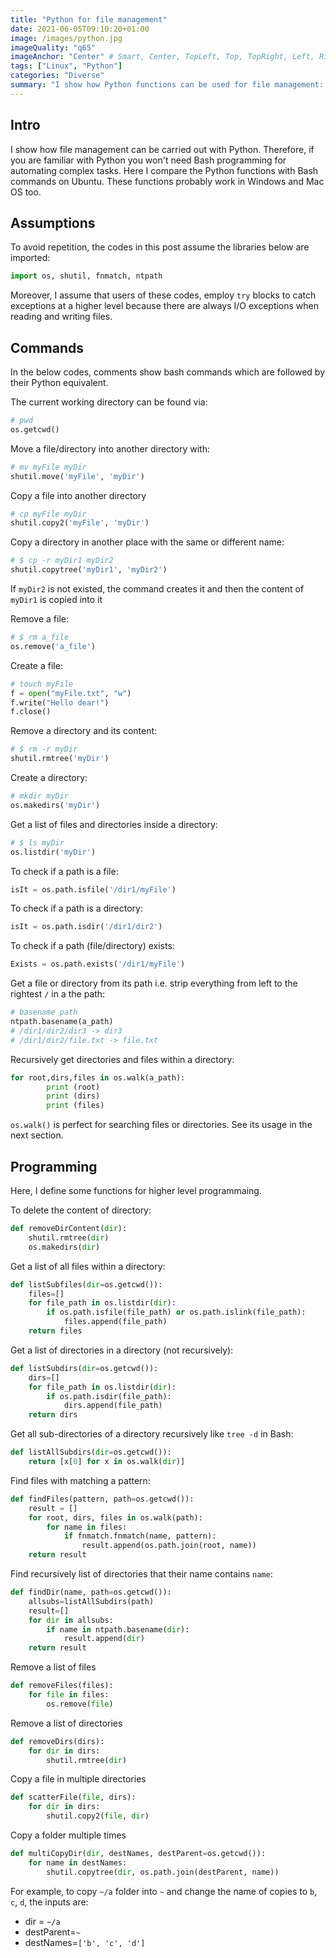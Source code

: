 ```yaml
---
title: "Python for file management"
date: 2021-06-05T09:10:20+01:00
image: /images/python.jpg
imageQuality: "q65"
imageAnchor: "Center" # Smart, Center, TopLeft, Top, TopRight, Left, Right, BottomLeft, Bottom, BottomRight.
tags: ["Linux", "Python"]
categories: "Diverse" 
summary: "I show how Python functions can be used for file management: create, delete, copy, and move files. Therefore, you can automating complex tasks with Python programming."
---
```


## Intro

I show how file management can be carried out with Python. Therefore, if you are familiar with Python you won't need Bash programming for automating complex tasks. Here I compare the Python functions with Bash commands on Ubuntu. These functions probably work in Windows and Mac OS too.


## Assumptions

To avoid repetition, the codes in this post assume the libraries below are imported:
```python
import os, shutil, fnmatch, ntpath
```
Moreover, I assume that users of these codes, employ `try` blocks to catch exceptions at a higher level because there are always I/O exceptions when reading and writing files. 

## Commands

In the below codes, comments show bash commands which are followed by their Python equivalent.

The current working directory can be found via:

```python
# pwd
os.getcwd()
```

Move a file/directory into another directory with:
```python
# mv myFile myDir
shutil.move('myFile', 'myDir')
```

Copy a file into another directory

```python
# cp myFile myDir
shutil.copy2('myFile', 'myDir')
```

Copy a directory in another place with the same or different name:


```python
# $ cp -r myDir1 myDir2
shutil.copytree('myDir1', 'myDir2')
```
If `myDir2` is not existed, the command creates it and then the content of `myDir1` is copied into it

Remove a file:

```python
# $ rm a_file
os.remove('a_file')
```

Create a file:

```python
# touch myFile
f = open("myFile.txt", "w")
f.write("Hello dear!")
f.close()
```

Remove a directory and its content:
```python
# $ rm -r myDir
shutil.rmtree('myDir')
```

Create a directory:
```python
# mkdir myDir
os.makedirs('myDir')
```

Get a list of files and directories inside a directory:
```python
# $ ls myDir
os.listdir('myDir')
```

To check if a path is a file:
```python
isIt = os.path.isfile('/dir1/myFile')
```
To check if a path is a directory:

```python
isIt = os.path.isdir('/dir1/dir2')
```
To check if a path (file/directory) exists:

```python
Exists = os.path.exists('/dir1/myFile')
```

Get a file or directory from its path i.e. strip everything from left to the rightest `/` in a the path:

```python
# basename path
ntpath.basename(a_path)
# /dir1/dir2/dir3 -> dir3
# /dir1/dir2/file.txt -> file.txt
```

Recursively get directories and files within a directory:

```python
for root,dirs,files in os.walk(a_path):
        print (root)
        print (dirs)
        print (files)

```

`os.walk()` is perfect for searching files or directories. See its usage in the next section.

## Programming

Here, I define some functions for higher level programmaing.

To delete the content of directory:
```python
def removeDirContent(dir):
    shutil.rmtree(dir)
    os.makedirs(dir)
```

Get a list of all files within a directory:

```python
def listSubfiles(dir=os.getcwd()):
    files=[]
    for file_path in os.listdir(dir):
        if os.path.isfile(file_path) or os.path.islink(file_path):
            files.append(file_path)
    return files
```

Get a list of directories in a directory (not recursively): 
```python
def listSubdirs(dir=os.getcwd()):
    dirs=[]
    for file_path in os.listdir(dir):
        if os.path.isdir(file_path):
            dirs.append(file_path)
    return dirs
```


Get all sub-directories of a directory recursively like `tree -d` in Bash:

```python
def listAllSubdirs(dir=os.getcwd()):
    return [x[0] for x in os.walk(dir)]
```

Find files with matching a pattern:

```python
def findFiles(pattern, path=os.getcwd()):
    result = []
    for root, dirs, files in os.walk(path):
        for name in files:
            if fnmatch.fnmatch(name, pattern):
                result.append(os.path.join(root, name))
    return result
```


Find recursively list of directories that their name contains `name`:

```python
def findDir(name, path=os.getcwd()):
    allsubs=listAllSubdirs(path)
    result=[]
    for dir in allsubs:
        if name in ntpath.basename(dir):
            result.append(dir)
    return result
```

Remove a list of files
```python
def removeFiles(files):
    for file in files:
        os.remove(file)
```
Remove a list of directories

```python
def removeDirs(dirs):
    for dir in dirs:
        shutil.rmtree(dir)
```

Copy a file in multiple directories

```python
def scatterFile(file, dirs):
    for dir in dirs:
        shutil.copy2(file, dir)
```

Copy a folder multiple times

```python
def multiCopyDir(dir, destNames, destParent=os.getcwd()):
    for name in destNames:
        shutil.copytree(dir, os.path.join(destParent, name))
```

For example, to copy `~/a` folder into `~` and change the
name of copies to `b`, `c`, `d`, the inputs are: 

* dir = `~/a`   
* destParent=`~` 
* destNames=`['b', 'c', 'd']` 